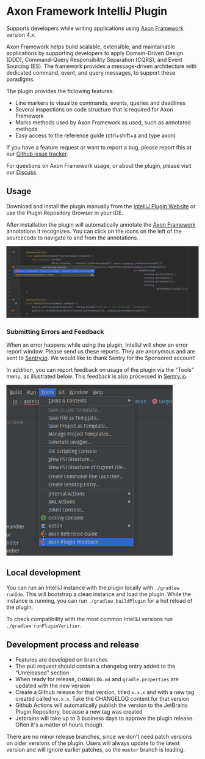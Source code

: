 Axon Framework IntelliJ Plugin
===================================
<!-- Plugin description -->
Supports developers while writing applications using [Axon Framework](https://axoniq.io/product-overview/axon-framework) version 4.x.

Axon Framework helps build scalable, extensible, and maintainable applications by supporting developers to apply Domain-Driven Design (DDD),
Command-Query Responsibility Separation (CQRS), and Event Sourcing (ES). The framework provides a message-driven architecture with dedicated
command, event, and query messages, to support these paradigms.

The plugin provides the following features:

- Line markers to visualize commands, events, queries and deadlines
- Several inspections on code structure that is required for Axon Framework
- Marks methods used by Axon Framework as used, such as annotated methods
- Easy access to the reference guide (ctrl+shift+a and type axon)

If you have a feature request or want to report a bug, please report this at
our [Github issue tracker](https://github.com/AxonFramework/IdeaPlugin/issues).

For questions on Axon Framework usage, or about the plugin, please visit our [Discuss](https://discuss.axoniq.io/).
<!-- Plugin description end -->

## Usage

Download and install the plugin manually from the [IntelliJ Plugin Website](https://plugins.jetbrains.com/plugin/18628-axon-framework) or
use the Plugin Repository Browser in your IDE.

After installation the plugin will automatically annotate the [Axon Framework](http://www.axonframework.org/)
annotations it recognizes. You can click on the icons on the left of the sourcecode to navigate to and from the annotations.

![Axon Hotel Demo Screenshot With Annotations](.github/screenshot.png)

### Submitting Errors and Feedback

When an error happens while using the plugin, IntelliJ will show an error report window. Please send us these reports. They are anonymous
and are sent to [Sentry.io](https://sentry.io). We would like to thank Sentry for the Sponsored account!

In addition, you can report feedback on usage of the plugin via the "Tools" menu, as illustrated below. This feedback is also processed
in [Sentry.io](https://sentry.io).

![Axon Hotel Demo Screenshot With Annotations](.github/tools_menu.png)

## Local development

You can run an IntelliJ instance with the plugin locally with `./gradlew runIde`. This will bootstrap a clean instance and load the plugin.
While the instance is running, you can run `./gradlew buildPlugin` for a hot reload of the plugin.

To check compatibility with the most common IntelliJ versions run `./gradlew runPluginVerifier`.

## Development process and release

- Features are developed on branches
- The pull request should contain a changelog entry added to the "Unreleased" section
- When ready for release, `CHANGELOG.md` and `gradle.properties` are updated with the new version
- Create a Github release for that version, titled `x.x.x` and with a new tag created called `vx.x.x`. Take the CHANGELOG content for that version
- Github Actions will automatically publish the version to the JetBrains Plugin Repository, because a new tag was created
- Jetbrains will take up to 3 business days to approve the plugin release. Often it's a matter of hours though

There are no minor release branches, since we don't need patch versions on older versions of the plugin. Users will always update to the
latest version and will ignore earlier patches, so the `master` branch is leading.


